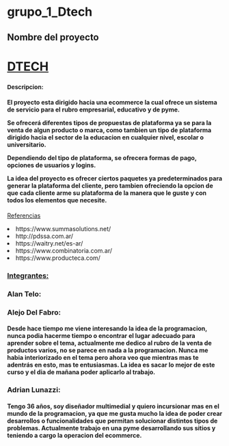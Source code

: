 # grupo_1_Dtech 

  

<h2>Nombre del proyecto </h2>

 <h1><u><b>DTECH </b></u></h1>

 

 

  

<h3><sub>Descripcion:</sub></h3>

  

<h4>El proyecto esta dirigido hacia una ecommerce la cual ofrece un sistema de servicio para el rubro empresarial, educativo y de pyme. 

Se ofrecerá diferentes tipos de propuestas de plataforma ya se para la venta de algun producto o marca, como tambien un tipo de plataforma dirigido hacia el sector de la educacion en cualquier nivel, escolar o universitario.  

Dependiendo del tipo de plataforma, se ofrecera formas de pago, opciones de usuarios y logins.  

La idea del proyecto es ofrecer ciertos paquetes ya predeterminados para generar la plataforma del cliente, pero tambien ofreciendo la opcion de que cada cliente arme su plataforma de la manera que le guste y con todos los elementos que necesite. </h4>


<u> Referencias </u>

<up>
  <li>https://www.summasolutions.net/</li>
  <li>http://pdssa.com.ar/</li>
  <li>https://waitry.net/es-ar/</li>
  <li>https://www.combinatoria.com.ar/</li>
  <li>https://www.producteca.com/</li>
<up>



<h3><u> Integrantes: </u></h3>

<h3> Alan Telo: </h3>

<h3> Alejo Del Fabro:</h3> <h4>Desde hace tiempo me viene interesando la idea de la programacion, nunca podia hacerme tiempo o encontrar el lugar adecuado para aprender sobre el tema,
actualmente me dedico al rubro de la venta de productos varios, no se parece en nada a la programacion. Nunca me habia interiorizado en el tema pero ahora veo que mientras mas 
te adentrás en esto, mas te entusiasmas. La idea es sacar lo mejor de este curso y el dia de mañana poder aplicarlo al trabajo.</h4>

<h3>Adrian Lunazzi: </h3> <h4>Tengo 36 años, soy diseñador multimedial y quiero incursionar mas en el mundo de la programacion, ya que me gusta mucho la idea de poder crear
desarrollos o funcionalidades que permitan solucionar distintos tipos de problemas. Actualmente trabajo en una pyme desarrollando sus sitios y teniendo a cargo
la operacion del ecommerce.</h4>
